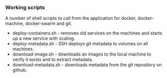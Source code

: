 ### Working scripts

A number of shell scripts to call from the application for docker,
docker-machine, docker-swarm and git.

* deploy-containers.sh - removes old services on the machines and starts up a new service with scaling.
* deploy-metadata.sh - SSH deploys git metadata to volumes on all machines.
* download-image.sh - downloads an images to the local machine to verify it exists and to extract metadata.
* download-metadata.sh - downloads metadata from the git repository on github.
